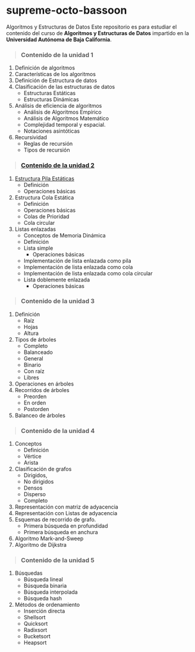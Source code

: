 # supreme-octo-bassoon
Algoritmos y Estructuras de Datos
Este repositorio es para estudiar el contenido del curso de **Algoritmos y Estructuras de Datos** impartido en la **Universidad Autónoma de Baja California**.

> ### Contenido de la unidad 1

1. Definición de algoritmos
2. Características de los algoritmos
3. Definición de Estructura de datos
4. Clasificación de las estructuras de datos
    - Estructuras Estáticas
    - Estructuras Dinámicas
5. Análisis de eficiencia de algoritmos
    - Análisis de Algoritmos Empírico
    - Análisis de Algoritmos Matemático
    - Complejidad temporal y espacial.
    - Notaciones asintóticas
6. Recursividad
    - Reglas de recursión
    - Tipos de recursión

> ### [Contenido de la unidad 2](https://github.com/mariwano/supreme-octo-bassoon/blob/main/unidad2/README.md)

1. [Estructura Pila Estáticas](https://github.com/mariwano/supreme-octo-bassoon/blob/main/unidad2/pila/README.md)
    - Definición
    - Operaciones básicas
2. Estructura Cola Estática
    - Definición
    - Operaciones básicas
    - Colas de Prioridad
    - Cola circular
3. Listas enlazadas
    - Conceptos de Memoria Dinámica
    - Definición
    - Lista simple
        - Operaciones básicas
    - Implementación de lista enlazada como pila
    - Implementación de lista enlazada como cola
    - Implementación de lista enlazada como cola circular
    - Lista doblemente enlazada
        - Operaciones básicas

> ### Contenido de la unidad 3

1. Definición
    - Raíz
    - Hojas
    - Altura
2. Tipos de árboles
    - Completo
    - Balanceado
    - General
    - Binario
    - Con raíz
    - Libres
3. Operaciones en árboles
4. Recorridos de árboles
    - Preorden
    - En orden
    - Postorden
5. Balanceo de árboles

> ### Contenido de la unidad 4

1. Conceptos
    - Definición
    - Vértice
    - Arista
2. Clasificación de grafos
    - Dirigidos,
    - No dirigidos
    - Densos
    - Disperso
    - Completo
3. Representación con matriz de adyacencia
4. Representación con Listas de adyacencia
5. Esquemas de recorrido de grafo.
    - Primera búsqueda en profundidad
    - Primera búsqueda en anchura
6. Algoritmo Mark-and-Sweep
7. Algoritmo de Dijkstra

> ### Contenido de la unidad 5

1. Búsquedas
    - Búsqueda lineal
    - Búsqueda binaria
    - Búsqueda interpolada
    - Búsqueda hash
2. Métodos de ordenamiento
    - Inserción directa
    - Shellsort
    - Quicksort
    - Radixsort
    - Bucketsort
    - Heapsort
